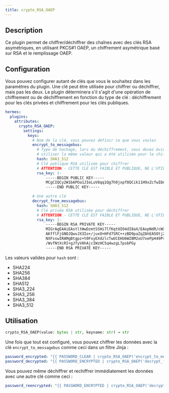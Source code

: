```yaml
---
title: crypto_RSA_OAEP
---
```


## Description

Ce plugin permet de chiffrer/déchiffrer des chaînes avec des clés RSA asymétriques, en utilisant PKCS#1 OAEP, un chiffrement asymétrique basé sur RSA et le remplissage OAEP.

## Configuration

Vous pouvez configurer autant de clés que vous le souhaitez dans les paramètres du plugin. Une clé peut être utilisée pour chiffrer ou déchiffrer, mais pas les deux. Le plugin déterminera s'il s'agit d'une opération de chiffrement ou de déchiffrement en fonction du type de clé : déchiffrement pour les clés privées et chiffrement pour les clés publiques.

```yaml
hermes:
  plugins:
    attributes:
      crypto_RSA_OAEP:
        settings:
          keys:
            # Nom de la clé, vous pouvez définir ce que vous voulez
            encrypt_to_messagebus:
              # Type de hachage, lors du déchiffrement, vous devez évidemment
              # utiliser la même valeur qui a été utilisée pour le chiffrement
              hash: SHA3_512
              # Clé publique RSA utilisée pour chiffrer
              # ATTENTION - CETTE CLÉ EST FAIBLE ET PUBLIQUE, NE L'UTILISEZ JAMAIS
              rsa_key: |-
                  -----BEGIN PUBLIC KEY-----
                  MCgCIQCy2W1bAPOa1JIeLuV8qq1Qg7h0jxpf8QCik11H9xZcfwIDAQAB
                  -----END PUBLIC KEY-----

            # Une autre clé
            decrypt_from_messagebus:
              hash: SHA3_512
              # Clé privée RSA utilisée pour déchiffrer
              # ATTENTION - CETTE CLÉ EST FAIBLE ET PUBLIQUE, NE L'UTILISEZ JAMAIS
              rsa_key: |-
                  -----BEGIN RSA PRIVATE KEY-----
                  MIGrAgEAAiEAstltWwDzmtSSHi7lfKqtUIO4dI8aX/EAopNdR/cWXH8CAwEAAQIh
                  AKfflFjGNOJQwvJX3Io+/juxO+HFd7SRC++zBD9paZqZAhEA5OtjZQUapRrV/aC5
                  NXFsswIRAMgBtgpz+t0FxyEXdzlcTwUCEHU6WZ8M2xU7xePpH49Ps2MCEQC+78s+
                  /WvfNtXcRI+gJfyVAhAjcIWzHC5q4wzgL7psbPGy
                  -----END RSA PRIVATE KEY-----
```

Les valeurs valides pour `hash` sont :

- SHA224
- SHA256
- SHA384
- SHA512
- SHA3_224
- SHA3_256
- SHA3_384
- SHA3_512

## Utilisation

```python
crypto_RSA_OAEP(value: bytes | str, keyname: str) → str
```

Une fois que tout est configuré, vous pouvez chiffrer les données avec la clé `encrypt_to_messagebus` comme ceci dans un filtre Jinja :

```yaml
password_encrypted: "{{ PASSWORD_CLEAR | crypto_RSA_OAEP('encrypt_to_messagebus') }}"
password_decrypted: "{{ PASSWORD_ENCRYPTED | crypto_RSA_OAEP('decrypt_from_messagebus') }}"
```

Vous pouvez même déchiffrer et rechiffrer immédiatement les données avec une autre clé comme ceci :

```yaml
password_reencrypted: "{{ PASSWORD_ENCRYPTED | crypto_RSA_OAEP('decrypt_from_datasource') | crypto_RSA_OAEP('encrypt_to_messagebus') }}"
```
